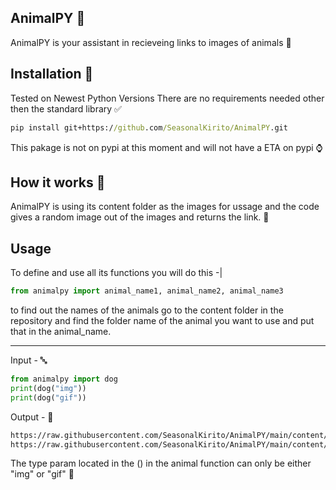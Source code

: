 ## AnimalPY 🐍
AnimalPY is your assistant in recieveing links to images of animals 🤖
## Installation 📩
Tested on Newest Python Versions
There are no requirements needed other then the standard library ✅
```cmd
pip install git+https://github.com/SeasonalKirito/AnimalPY.git
```
This pakage is not on pypi at this moment and will not have a ETA on pypi ⌚
## How it works 💽
AnimalPY is using its content folder as the images for ussage 
and the code gives a random image out of the images and returns the link. 📨
## Usage
To define and use all its functions you will do this -|
```py
from animalpy import animal_name1, animal_name2, animal_name3
```
to find out the names of the animals go to the content folder in the repository 
and find the folder name of the animal you want to use and put that in the animal_name.
 
---
 
Input - 🔤
```py
from animalpy import dog
print(dog("img"))
print(dog("gif"))
```
Output - 🔢
```cmd
https://raw.githubusercontent.com/SeasonalKirito/AnimalPY/main/content/dog/img/[1].png
https://raw.githubusercontent.com/SeasonalKirito/AnimalPY/main/content/dog/gif/[3].png
```
The type param located in the () in the animal function can only be either "img" or "gif" 💾
